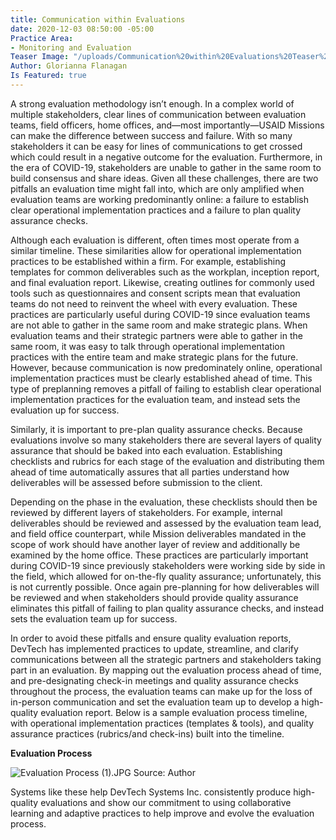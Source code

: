 ```yaml
---
title: Communication within Evaluations
date: 2020-12-03 08:50:00 -05:00
Practice Area:
- Monitoring and Evaluation
Teaser Image: "/uploads/Communication%20within%20Evaluations%20Teaser%20Image%20.png"
Author: Glorianna Flanagan
Is Featured: true
---
```


A strong evaluation methodology isn’t enough. In a complex world of multiple stakeholders, clear lines of communication between evaluation teams, field officers, home offices, and—most importantly—USAID Missions can make the difference between success and failure. With so many stakeholders it can be easy for lines of communications to get crossed which could result in a negative outcome for the evaluation. Furthermore, in the era of COVID-19, stakeholders are unable to gather in the same room to build consensus and share ideas. Given all these challenges, there are two pitfalls an evaluation time might fall into, which are only amplified when evaluation teams are working predominantly online: a failure to establish clear operational implementation practices and a failure to plan quality assurance checks. 


Although each evaluation is different, often times most operate from a similar timeline. These similarities allow for operational implementation practices to be established within a firm. For example, establishing templates for common deliverables such as the workplan, inception report, and final evaluation report. Likewise, creating outlines for commonly used tools such as questionnaires and consent scripts mean that evaluation teams do not need to reinvent the wheel with every evaluation. These practices are particularly useful during COVID-19 since evaluation teams are not able to gather in the same room and make strategic plans. When evaluation teams and their strategic partners were able to gather in the same room, it was easy to talk through operational implementation practices with the entire team and make strategic plans for the future. However, because communication is now predominately online, operational implementation practices must be clearly established ahead of time. This type of preplanning removes a pitfall of failing to establish clear operational implementation practices for the evaluation team, and instead sets the evaluation up for success.  


Similarly, it is important to pre-plan quality assurance checks. Because evaluations involve so many stakeholders there are several layers of quality assurance that should be baked into each evaluation. Establishing checklists and rubrics for each stage of the evaluation and distributing them ahead of time automatically assures that all parties understand how deliverables will be assessed before submission to the client. 

Depending on the phase in the evaluation, these checklists should then be reviewed by different layers of stakeholders. For example, internal deliverables should be reviewed and assessed by the evaluation team lead, and field office counterpart, while Mission deliverables mandated in the scope of work should have another layer of review and additionally be examined by the home office. These practices are particularly important during COVID-19 since previously stakeholders were working side by side in the field, which allowed for on-the-fly quality assurance; unfortunately, this is not currently possible. Once again pre-planning for how deliverables will be reviewed and when stakeholders should provide quality assurance eliminates this pitfall of failing to plan quality assurance checks, and instead sets the evaluation team up for success. 
 

In order to avoid these pitfalls and ensure quality evaluation reports, DevTech has implemented practices to update, streamline, and clarify communications between all the strategic partners and stakeholders taking part in an evaluation. By mapping out the evaluation process ahead of time, and pre-designating check-in meetings and quality assurance checks throughout the process, the evaluation teams can make up for the loss of in-person communication and set the evaluation team up to develop a high-quality evaluation report. Below is a sample evaluation process timeline, with operational implementation practices (templates & tools), and quality assurance practices (rubrics/and check-ins) built into the timeline.

**Evaluation Process**

![Evaluation Process (1).JPG](/uploads/Evaluation%20Process%20(1).JPG)
Source: Author

Systems like these help DevTech Systems Inc. consistently produce high-quality evaluations and show our commitment to using collaborative learning and adaptive practices to help improve and evolve the evaluation process. 
